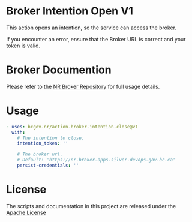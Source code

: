 # Broker Intention Open V1

This action opens an intention, so the service can access the broker.

If you encounter an error, ensure that the Broker URL is correct and your token is valid.

# Broker Documention

Please refer to the [NR Broker Repository](https://github.com/bcgov-nr/nr-broker) for full usage details.

# Usage

<!-- start usage -->
```yaml
- uses: bcgov-nr/action-broker-intention-close@v1
  with:
    # The intention to close.
    intention_token: ''

    # The broker url.
    # Default: 'https://nr-broker.apps.silver.devops.gov.bc.ca'
    persist-credentials: ''
```
<!-- end usage -->

# License

The scripts and documentation in this project are released under the [Apache License](LICENSE)

